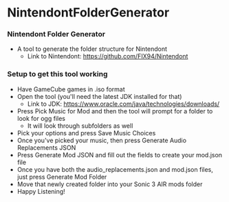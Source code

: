 # NintendontFolderGenerator

### Nintendont Folder Generator
* A tool to generate the folder structure for Nintendont
    * Link to Nintendont: https://github.com/FIX94/Nintendont

### Setup to get this tool working
* Have GameCube games in .iso format
* Open the tool (you'll need the latest JDK installed for that)
    * Link to JDK: https://www.oracle.com/java/technologies/downloads/
* Press Pick Music for Mod and then the tool will prompt for a folder to look for ogg files
    * It will look through subfolders as well
* Pick your options and press Save Music Choices
* Once you've picked your music, then press Generate Audio Replacements JSON
* Press Generate Mod JSON and fill out the fields to create your mod.json file
* Once you have both the audio_replacements.json and mod.json files, just press Generate Mod Folder
* Move that newly created folder into your Sonic 3 AIR mods folder
* Happy Listening!